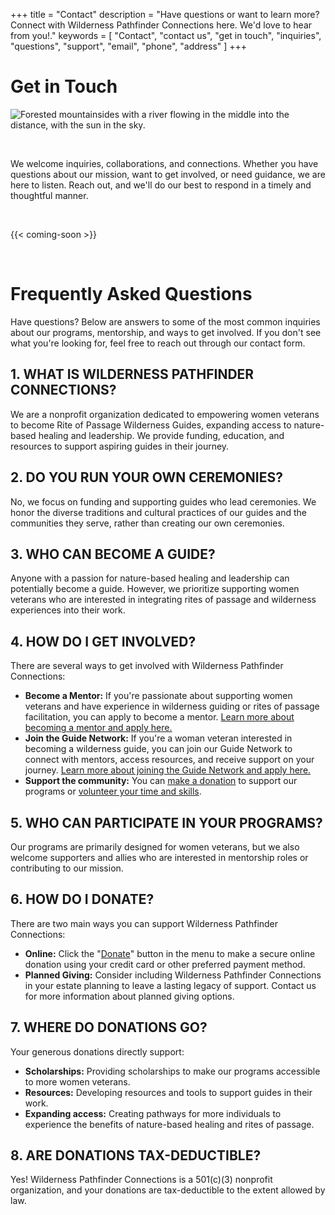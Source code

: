 +++
title = "Contact"
description = "Have questions or want to learn more?  Connect with Wilderness Pathfinder Connections here. We'd love to hear from you!."
keywords = [
  "Contact",
  "contact us",
  "get in touch",
  "inquiries",
  "questions",
  "support",
  "email",
  "phone",
  "address"
]
+++
# **Get in Touch**

![Forested mountainsides with a river flowing in the middle into the distance, with the sun in the sky.](/uploads/stacie-s-resting-place.jpg "Photo by Sher")

&nbsp;

We welcome inquiries, collaborations, and connections. Whether you have questions about our mission, want to get involved, or need guidance, we are here to listen. Reach out, and we'll do our best to respond in a timely and thoughtful manner.

&nbsp;

{{< coming-soon >}}

&nbsp;

# Frequently Asked Questions

Have questions? Below are answers to some of the most common inquiries about our programs, mentorship, and ways to get involved. If you don't see what you're looking for, feel free to reach out through our contact form.

## 1\. WHAT IS WILDERNESS PATHFINDER CONNECTIONS?

We are a nonprofit organization dedicated to empowering women veterans to become Rite of Passage Wilderness Guides, expanding access to nature-based healing and leadership. We provide funding, education, and resources to support aspiring guides in their journey.

## 2\. DO YOU RUN YOUR OWN CEREMONIES?

No, we focus on funding and supporting guides who lead ceremonies. We honor the diverse traditions and cultural practices of our guides and the communities they serve, rather than creating our own ceremonies.

## 3\. WHO CAN BECOME A GUIDE?

Anyone with a passion for nature-based healing and leadership can potentially become a guide. However, we prioritize supporting women veterans who are interested in integrating rites of passage and wilderness experiences into their work.

## 4\. HOW DO I GET INVOLVED?

There are several ways to get involved with Wilderness Pathfinder Connections:

* **Become a Mentor:** If you're passionate about supporting women veterans and have experience in wilderness guiding or rites of passage facilitation, you can apply to become a mentor. <a href="https://wildpathfinder.org/get_involved/mentorship/" title="Become a Mentor page" target="_blank" rel="noopener">Learn more about becoming a mentor and apply here.</a>
* **Join the Guide Network:** If you're a woman veteran interested in becoming a wilderness guide, you can join our Guide Network to connect with mentors, access resources, and receive support on your journey. <a href="https://wildpathfinder.org/get_involved/guide_network/" title="Join the Guide Network" target="_blank" rel="noopener">Learn more about joining the Guide Network and apply here.</a>
* **Support the community:** You can <a href="https://wildpathfinder.org/donate/" title="Donate page" target="_blank" rel="noopener">make a donation</a> to support our programs or <a href="https://wildpathfinder.org/get_involved/volunteer/" title="Volunteer page" target="_blank" rel="noopener">volunteer your time and skills</a>.

## 5\. WHO CAN PARTICIPATE IN YOUR PROGRAMS?

Our programs are primarily designed for women veterans, but we also welcome supporters and allies who are interested in mentorship roles or contributing to our mission.

## 6\. HOW DO I DONATE?

There are two main ways you can support Wilderness Pathfinder Connections:

* **Online:** Click the "<a href="https://wildpathfinder.org/donate/" title="Donate page" target="_blank" rel="noopener">Donate</a>" button in the menu to make a secure online donation using your credit card or other preferred payment method.
* **Planned Giving:** Consider including Wilderness Pathfinder Connections in your estate planning to leave a lasting legacy of support. Contact us for more information about planned giving options.

## 7\. WHERE DO DONATIONS GO?

Your generous donations directly support:

* **Scholarships:** Providing scholarships to make our programs accessible to more women veterans.
* **Resources:** Developing resources and tools to support guides in their work.
* **Expanding access:** Creating pathways for more individuals to experience the benefits of nature-based healing and rites of passage.

## 8\. ARE DONATIONS TAX-DEDUCTIBLE?

Yes! Wilderness Pathfinder Connections is a 501(c)(3) nonprofit organization, and your donations are tax-deductible to the extent allowed by law.

&nbsp;